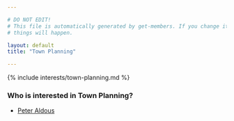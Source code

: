 ```yaml
---

# DO NOT EDIT!
# This file is automatically generated by get-members. If you change it, bad
# things will happen.

layout: default
title: "Town Planning"

---
```


{% include interests/town-planning.md %}

### Who is interested in Town Planning?


* [Peter Aldous](../members/peter-aldous.html)
